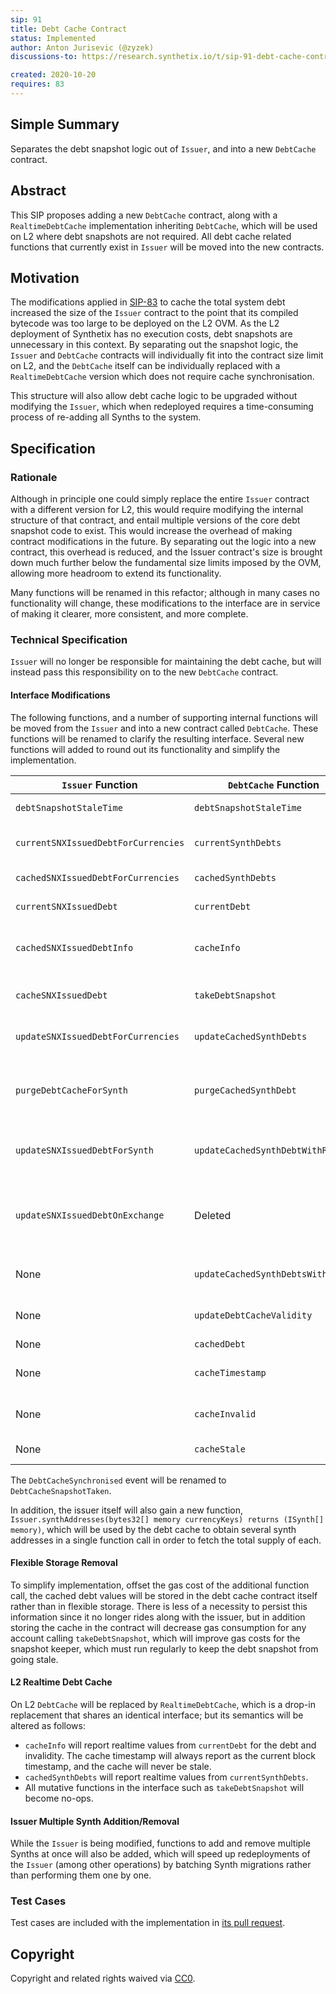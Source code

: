 ```yaml
---
sip: 91 
title: Debt Cache Contract
status: Implemented
author: Anton Jurisevic (@zyzek)
discussions-to: https://research.synthetix.io/t/sip-91-debt-cache-contract/213

created: 2020-10-20 
requires: 83
---
```


<!--You can leave these HTML comments in your merged SIP and delete the visible duplicate text guides, they will not appear and may be helpful to refer to if you edit it again. This is the suggested template for new SIPs. Note that an SIP number will be assigned by an editor. When opening a pull request to submit your SIP, please use an abbreviated title in the filename, `sip-draft_title_abbrev.md`. The title should be 44 characters or less.-->

## Simple Summary
<!--"If you can't explain it simply, you don't understand it well enough." Simply describe the outcome the proposed changes intends to achieve. This should be non-technical and accessible to a casual community member.-->

Separates the debt snapshot logic out of `Issuer`, and into a new `DebtCache` contract.

## Abstract
<!--A short (~200 word) description of the proposed change, the abstract should clearly describe the proposed change. This is what *will* be done if the SIP is implemented, not *why* it should be done or *how* it will be done. If the SIP proposes deploying a new contract, write, "we propose to deploy a new contract that will do x".-->

This SIP proposes adding a new `DebtCache` contract, along with a `RealtimeDebtCache` implementation
inheriting `DebtCache`, which will be used on L2 where debt snapshots are not required.
All debt cache related functions that currently exist in `Issuer` will be moved into the new contracts.

## Motivation
<!--This is the problem statement. This is the *why* of the SIP. It should clearly explain *why* the current state of the protocol is inadequate.  It is critical that you explain *why* the change is needed, if the SIP proposes changing how something is calculated, you must address *why* the current calculation is innaccurate or wrong. This is not the place to describe how the SIP will address the issue!-->

The modifications applied in [SIP-83](sip-83.md) to cache the total system debt increased the size of the `Issuer`
contract to the point that its compiled bytecode was too large to be deployed on the L2 OVM. As the L2 
deployment of Synthetix has no execution costs, debt snapshots are unnecessary in this context.
By separating out the snapshot logic, the `Issuer` and `DebtCache` contracts will individually fit into the
contract size limit on L2, and the `DebtCache` itself can be individually replaced with a `RealtimeDebtCache`
version which does not require cache synchronisation.

This structure will also allow debt cache logic to be upgraded without modifying the `Issuer`, which when
redeployed requires a time-consuming process of re-adding all Synths to the system.

## Specification
<!--The specification should describe the syntax and semantics of any new feature, there are five sections
1. Overview
2. Rationale
3. Technical Specification
4. Test Cases
5. Configurable Values
-->

### Rationale
<!--This is where you explain the reasoning behind how you propose to solve the problem. Why did you propose to implement the change in this way, what were the considerations and trade-offs. The rationale fleshes out what motivated the design and why particular design decisions were made. It should describe alternate designs that were considered and related work. The rationale may also provide evidence of consensus within the community, and should discuss important objections or concerns raised during discussion.-->

Although in principle one could simply replace the entire `Issuer` contract with a different version for L2,
this would require modifying the internal structure of that contract, and entail multiple versions of the
core debt snapshot code to exist. This would increase the overhead of making contract modifications in the
future. By separating out the logic into a new contract, this overhead is reduced, and the Issuer contract's
size is brought down much further below the fundamental size limits imposed by the OVM, allowing more headroom
to extend its functionality.

Many functions will be renamed in this refactor; although in many cases no functionality will change, these
modifications to the interface are in service of making it clearer, more consistent, and more complete.

### Technical Specification
<!--The technical specification should outline the public API of the changes proposed. That is, changes to any of the interfaces Synthetix currently exposes or the creations of new ones.-->

`Issuer` will no longer be responsible for maintaining the debt cache, but will instead pass this responsibility on to
the new `DebtCache` contract.

#### Interface Modifications

The following functions, and a number of supporting internal functions will be moved from the `Issuer` and into a
new contract called `DebtCache`. These functions will be renamed to clarify the resulting interface. Several new functions
will added to round out its functionality and simplify the implementation.

| `Issuer` Function | `DebtCache` Function | Description | 
| ----------------- | -------------------- | ----------- |
| `debtSnapshotStaleTime` | `debtSnapshotStaleTime` | Reports the current snapshot stale time. |
| `currentSNXIssuedDebtForCurrencies` | `currentSynthDebts` | Reports the debt values for a set of synths at current prices and supply. |
| `cachedSNXIssuedDebtForCurrencies` | `cachedSynthDebts` | Reports the cached debt values for a set of synths. |
| `currentSNXIssuedDebt` | `currentDebt` | Reports the current total system debt value across all synths. |
| `cachedSNXIssuedDebtInfo` | `cacheInfo` | Reports the cached system debt, when a snapshot was last taken, and the cache's invalidity and stale status |
| `cacheSNXIssuedDebt` | `takeDebtSnapshot` | Takes completely fresh debt snapshot, updating the cache, timestamp, and validity status. |
| `updateSNXIssuedDebtForCurrencies` | `updateCachedSynthDebts` | Modifies the cached debt value with the deltas from a specific set of synths. |
| `purgeDebtCacheForSynth` | `purgeCachedSynthDebt` | Admin function to purge the cached value of a specific Synth if it was not added/removed from the system properly after an upgrade. |
| `updateSNXIssuedDebtForSynth` | `updateCachedSynthDebtWithRate` |  Allows the issuer and exchanger contracts to update a synth's cached debt without refetching its price |
| `updateSNXIssuedDebtOnExchange` | Deleted | Exchange-specific logic will be moved into the `Exchanger` contract; the same functionality will be implemented with the new `updateCachedSynthDebtsWithRates` function. |
| None | `updateCachedSynthDebtsWithRates` | As `updateCachedSynthDebtWithRate`, but for a set of synths. |
| None | `updateDebtCacheValidity` | Allows the issuer to invalidate teh cache when adding or removing synths. |
| None | `cachedDebt` | Reports the cached system debt. |
| None | `cacheTimestamp` | The timestamp that the cache was last refreshed with a full snapshot. |
| None | `cacheInvalid` | True if the cache has been invalidated by, or since, the last full snapshot. |
| None | `cacheStale` | True if the cache timestamp is older than the stale time. |

The `DebtCacheSynchronised` event will be renamed to `DebtCacheSnapshotTaken`.

In addition, the issuer itself will also gain a new function, `Issuer.synthAddresses(bytes32[] memory currencyKeys) returns (ISynth[] memory)`,
which will be used by the debt cache to obtain several synth addresses in a single function call in order to fetch the
total supply of each.

#### Flexible Storage Removal

To simplify implementation, offset the gas cost of the additional function call, the cached debt values will be stored in
the debt cache contract itself rather than in flexible storage.
There is less of a necessity to persist this information since it no longer rides along with the issuer, but in addition
storing the cache in the contract will decrease gas consumption for any account calling
`takeDebtSnapshot`, which will improve gas costs for the snapshot keeper, which must run regularly to keep the
debt snapshot from going stale.

#### L2 Realtime Debt Cache

On L2 `DebtCache` will be replaced by `RealtimeDebtCache`, which is a drop-in replacement that shares an identical
interface; but its semantics will be altered as follows:

* `cacheInfo` will report realtime values from `currentDebt` for the debt and invalidity. The cache timestamp will always report as the current block timestamp, and the cache will never be stale.
* `cachedSynthDebts` will report realtime values from `currentSynthDebts`.
* All mutative functions in the interface such as `takeDebtSnapshot` will become no-ops.

#### Issuer Multiple Synth Addition/Removal 

While the `Issuer` is being modified, functions to add and remove multiple Synths at once will also be added,
which will speed up redeployments of the `Issuer` (among other operations) by batching Synth migrations rather
than performing them one by one.

### Test Cases
<!--Test cases for an implementation are mandatory for SIPs but can be included with the implementation..-->

Test cases are included with the implementation in [its pull request](https://github.com/Synthetixio/synthetix/pull/811).

## Copyright
Copyright and related rights waived via [CC0](https://creativecommons.org/publicdomain/zero/1.0/).
